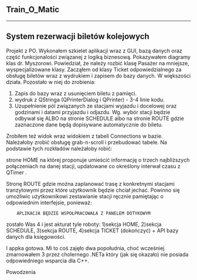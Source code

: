 Train_O_Matic
--------------
--------------

System rezerwacji biletów kolejowych
------------------------------------

Projekt z PO. Wykonałem szkielet aplikacji wraz z GUI, bazą danych oraz część funkcjonalości związanej z logiką biznesową. Pokazywałem diagramy klas dr. Myszorowi. Powiedział, że należy rozbić klasę Pasażer na mniejsze, wyspecjalizowane klasy. Zacząłem od klasy Ticket odpowiedzialnego za obsługę biletów wraz z wydrukiem i zapisem do bazy danych. W większości działa. Pozostało w niej do zrobienia:
1. Zapis do bazy wraz z usunięciem biletu z pamięci. 
2. wydruk z QStringa (QPrinterDialog i QPrinter) - 3-4 linie kodu. 
3. Uzupełnienie pól związanych ze stacjami wyjazdu i docelowej oraz godzinami i datami przyjazdu i odjazdu. Wg. wybór stacji będzie odbywał się ALBO na stronie SCHEDULE albo na stronie ROUTE gdzie zaznaczone dane będą dopisywane automatycznie do biletu. 


Zrobiłem też widok wraz widokiem z tabeli Connections w bazie. Należałoby zrobić obsługę grab-n-scroll i przebudować tabele. 
Na podstawie tych rozkładów należałoby robić:

strone HOME na której proponuje umieścić informację o trzech najbliższych połączeniach na danej stacji, updatowane co określony interwał czasu z QTimer .  

Stronę ROUTE gdzie można zaplanować trasę z konkretnymi stacjami tranzytowymi przez które użytkownik będzie chciał jechać. Powinno się umożliwic użytkownikowi zestawianie stacji ręcznie pamiętając o odpowiednim interfejsie, ponieważ: 

		APLIKACJA BĘDZIE WSPOŁPRACOWAŁA Z PANELEM DOTYKOWYM

zostało Was 4 i jest akturat tyle roboty:
1)sekcja HOME, 
2)sekcja SCHEDULE, 
3)sekcja ROUTE,
4)sekcja TICKET (dokończyć) + API bazy danych dla księgowości. 

I appka gotowa. Mi to coś zajęło dwa popołudnia, choć wcześniej zmarnowałem 3 przez cholernego .NETa który (jak się okazało) nie posiada odpowiedniego wsparcia dla C++. 

Powodzenia
